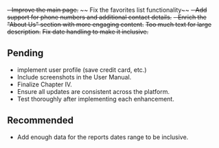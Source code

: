 ~~- Improve the main page.~~
~~ Fix the favorites list functionality~~
~~- Add support for phone numbers and additional contact details.~~
~~- Enrich the "About Us" section with more engaging content.~~
~~Too much text for large description.~~
~~Fix date handling to make it inclusive.~~

## Pending

- implement user profile (save credit card, etc.)
- Include screenshots in the User Manual.
- Finalize Chapter IV.
- Ensure all updates are consistent across the platform.
- Test thoroughly after implementing each enhancement.

## Recommended

- Add enough data for the reports dates range to be inclusive.
